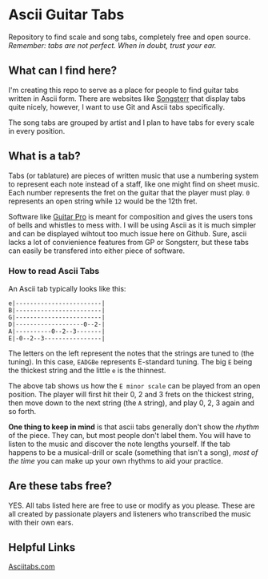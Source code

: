 # Ascii Guitar Tabs
Repository to find scale and song tabs, completely free and open source.
*Remember: tabs are not perfect. When in doubt, trust your ear.*

## What can I find here?

I'm creating this repo to serve as a place for people to find guitar tabs written 
in Ascii form. There are websites like [Songsterr](http://songsterr.com/) that display tabs quite nicely,
however, I want to use Git and Ascii tabs specifically. 

The song tabs are grouped by artist and I plan to have tabs for every scale in every position.

## What is a tab? 

Tabs (or tablature) are pieces of written music that use a numbering system to represent
each note instead of a staff, like one might find on sheet music. Each number represents
the fret on the guitar that the player must play. `0` represents an open string while
`12` would be the 12th fret. 

Software like [Guitar Pro](https://www.guitar-pro.com/) is meant for composition and gives the 
users tons of bells and whistles to mess with. I will be using Ascii as it is much simpler and 
can be displayed wihtout too much issue here on Github. Sure, ascii lacks a lot of 
convienience features from GP or Songsterr, but these tabs can easily be transfered 
into either piece of software. 

### How to read Ascii Tabs

An Ascii tab typically looks like this:
```
e|------------------------| 
B|------------------------| 
G|------------------------| 
D|-------------------0--2-| 
A|----------0--2--3-------| 
E|-0--2--3----------------| 
```


The letters on the left represent the notes that the strings are tuned to (the tuning).
In this case, `EADGBe` represents E-standard tuning. The big `E` being the thickest string 
and the little `e` is the thinnest.

The above tab shows us how the `E minor scale` can be played from an open position. The player
will first hit their 0, 2 and 3 frets on the thickest string, then move down to the next string (the `A` string),
and play 0, 2, 3 again and so forth. 

**One thing to keep in mind** is that ascii tabs generally don't show the *rhythm* of the piece. They can, but most people
don't label them. You will have to listen to the music and discover the note lengths yourself. If the tab happens to be 
a musical-drill or scale (something that isn't a song), *most of the time* you can make up your own rhythms to aid your practice. 

## Are these tabs free?

YES. All tabs listed here are free to use or modify as you please. These are all created by passionate
players and listeners who transcribed the music with their own ears.

## Helpful Links

[Asciitabs.com](www.asciitabs.com)

